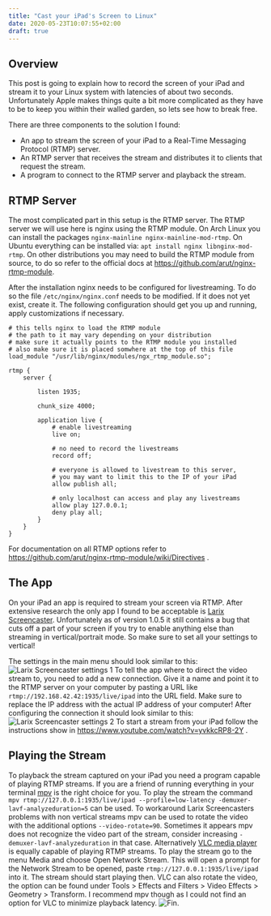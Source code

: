 ```yaml
---
title: "Cast your iPad's Screen to Linux"
date: 2020-05-23T10:07:55+02:00
draft: true
---
```


## Overview
This post is going to explain how to record the screen of your iPad and stream it to your Linux
system with latencies of about two seconds. Unfortunately Apple makes things quite a bit more
complicated as they have to be to keep you within their walled garden, so lets see how to break
free.

There are three components to the solution I found:
- An app to stream the screen of your iPad to a Real-Time Messaging Protocol (RTMP) server.
- An RTMP server that receives the stream and distributes it to clients that request the stream.
- A program to connect to the RTMP server and playback the stream.

## RTMP Server
The most complicated part in this setup is the RTMP server. The RTMP server we will use here is
nginx using the RTMP module. On Arch Linux you can install the packages `nginx-mainline
nginx-mainline-mod-rtmp`. On Ubuntu everything can be installed via: `apt install nginx
libnginx-mod-rtmp`. On other distributions you may need to build the RTMP module from source, to do
so refer to the official docs at https://github.com/arut/nginx-rtmp-module.

After the installation nginx needs to be configured for livestreaming. To do so the file
`/etc/nginx/nginx.conf` needs to be modified. If it does not yet exist, create it.
The following configuration should get you up and running, apply customizations if necessary.
```
# this tells nginx to load the RTMP module
# the path to it may vary depending on your distribution
# make sure it actually points to the RTMP module you installed
# also make sure it is placed somwhere at the top of this file
load_module "/usr/lib/nginx/modules/ngx_rtmp_module.so";

rtmp {
    server {

        listen 1935;

        chunk_size 4000;

        application live {
            # enable livestreaming
            live on;

            # no need to record the livestreams
            record off;

            # everyone is allowed to livestream to this server,
            # you may want to limit this to the IP of your iPad
            allow publish all;

            # only localhost can access and play any livestreams
            allow play 127.0.0.1;
            deny play all;
        }
    }
}
```
For documentation on all RTMP options refer to
https://github.com/arut/nginx-rtmp-module/wiki/Directives .

## The App
On your iPad an app is required to stream your screen via RTMP.  After extensive research the only
app I found to be acceptable is [Larix
Screencaster](https://apps.apple.com/us/app/larix-screencaster/id1477313005).  Unfortunately as of
version 1.0.5 it still contains a bug that cuts off a part of your screen if you try to enable
anything else than streaming in vertical/portrait mode. So make sure to set all your settings to
vertical!

The settings in the main menu should look similar to this:
![Larix Screencaster settings 1](/screencast-ipad-to-linux/larix_1.jpg)
To tell the app where to direct the video stream to, you need to add a new connection. Give it a name
and point it to the RTMP server on your computer by pasting a URL like
`rtmp://192.168.42.42:1935/live/ipad` into the URL field. Make sure to replace the IP address with
the actual IP address of your computer! After configuring the connection it should look similar to
this:
![Larix Screencaster settings 2](/screencast-ipad-to-linux/larix_2.jpg)
To start a stream from your iPad follow the instructions show in
https://www.youtube.com/watch?v=yvkkcRP8-2Y .

## Playing the Stream
To playback the stream captured on your iPad you need a program capable of playing RTMP streams. If you are
a friend of running everything in your terminal [mpv](https://mpv.io/) is the right choice for you.
To play the stream the command
`mpv rtmp://127.0.0.1:1935/live/ipad --profile=low-latency -demuxer-lavf-analyzeduration=5` can be used. To workaround Larix
Screencasters problems with non vertical streams mpv can be used to rotate the video with the
additional options `--video-rotate=90`. Sometimes it appears mpv does not recognize the video part
of the stream, consider increasing `-demuxer-lavf-analyzeduration` in that case.
Alternatively
[VLC media player](https://www.videolan.org/vlc/) is equally capable of playing RTMP streams. To
play the stream go to the menu Media and choose Open Network Stream. This will open a prompt for the
Network Stream to be opened, paste `rtmp://127.0.0.1:1935/live/ipad` into it. The stream should
start playing then. VLC can also rotate the video, the option can be found under Tools >
Effects and Filters > Video Effects > Geometry > Transform. I recommend mpv though as I could not
find an option for VLC to minimize playback latency.
![Fin.](/screencast-ipad-to-linux/fin.jpg)
